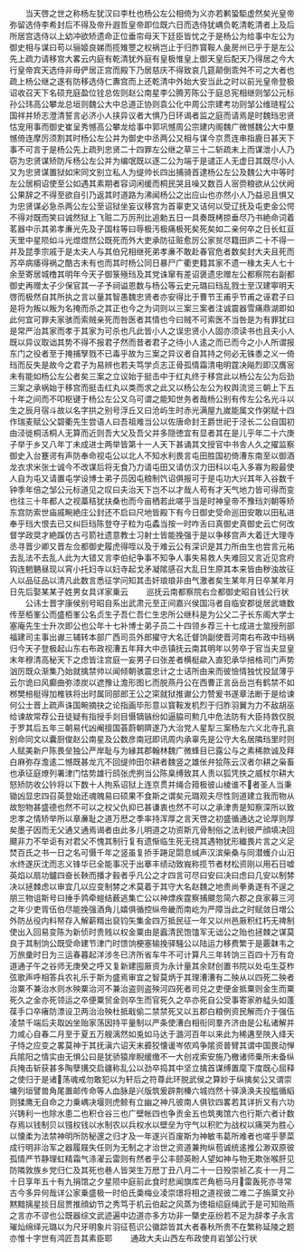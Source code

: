 <!-- { "loadSidebar": true } -->
　　当天啓之世之称杨左犹汉曰李杜也杨公左公相倚为义亦若鹣蛩駏虚然矣光皇帝弥留选侍李希封后不得及帝升遐哲皇帝即位既六日而选侍犹嵎负乾清乾清者上及后所居宫选侍以上幼冲欲矫遗命正位垂帘母天下廷臣皆忧之于是杨公为给事中左公为御史相与谋曰苟以骊姬良娣而揽雉瞾之权祸岂止于归胙寳鞍人彘房州已乎于是左公先上疏力请移宫大畧云内庭有乾清犹外庭有皇极惟皇上御天皇后配天乃得居之今大行皇帝宾天选侍非毋俨居正宫而殿下乃居慈庆不得致哀几筵颠倒乖舛不可之大者也疏上杨公继之遂有防移选侍仁夀宫而上还乾清中外始大安当此之时以前光皇帝登极诏收召天下名硕充庭盈位铨总佐则赵公南星李公腾芳陈公于庭总宪相继则邹公元标孙公玮高公攀龙总垣则魏公大中总道正协则袁公化中周公宗建考功则邹公维琏程公国祥并矫志澄清誓言必济小人挟异议者大惧乃日环谒者监之庭而请焉是时魏珰忠贤怙宠用事而御史崔呈秀憾高公攀龙给事中郭巩憾周公宗建内阁魏广微憾魏公大中羣憾倚连摩厉须割其时杨公左公并为御史中丞两公又相与谋今京贯连串指鹿日甚天下事不可言于是杨公先上疏列忠贤二十四罪左公继之草三十二斩疏未上而谋泄小人乃窃为忠贤谋矫防斥杨公左公并为编氓既以逐二公为端于是谴正人无虚日其既尽小人又为忠贤谋置狱如宋同文别立私人为缇帅长四出捕骑首逮杨公左公及魏公大中等时左公居桐诏使至公如遇其素期者容词闲缓而桐民哭且噪又数百人宻赍粮欲从公伏阙公果辞之不得至欲自引乃返其时道路为沸闻杨公之出应山也亦然小人乃益忌且惧又为忠贤谋必急杀两公左公至诏狱坐妄议移宫为首辜吏又诘何以受辽抚及屯吏金公愕不得对既而笑曰诚然狱上飞赃二万厉刑比追勅五日一具奏既栲掠垂尽乃书絶命词着茗器中示其弟孝亷光先及子国柱等曰辱极汚极痛极死矣死矣如二亲何卒之日长虹亘天里中星陨如斗光煜煜然公既死而外大吏承防征赃愈厉公家贫尽籍田庐二十不得一并及昆季宗戚于是太夫人与其伯兄相继死弟孝亷不敢赴春官危者数矣封大夫且死而苏卒病痿得祸之酷古未有也而其时杨公同日暴尸广衢吏籍其家不遗一椽太夫人七十余至寄居城橹其明年今天子御箓殛珰及其党诛窜有差诏褒遗忠赠左公都察院右副都御史再赠太子少保官其一子予祠谥恩数与杨公等云史元璐曰珰乱戮士至汉建寕明天啓而极然自其所执之言以量其智愚魏忠贤者亦安得比于曹节王甫乎节甫之诬君子曰是将为叛以叛为名掩而杀之其正也今之为词则以三案三案者注诚震器雪痛鼎湖即如此何宜可罪夫家骇而索贼亲死而咎医者其情也今曰贼不可索医不当咎是为有罪犹曰是常严治其家而孝于其家为可杀也凡此皆小人之误忠贤小人固亦须读书也且夫小人既以异议取诎其势不得不报君子然而昔者君子之待小人逺之而已而今之小人所谓报东门之役者至于掩捕孥戮不已毒乎故为三案之异议者自其持之何必无铢黍之义一倚珰而反失是故今之君子为易辨也若夫笃学贞志正骨孤情霜清电明霆决飚烈即汉膺宻未有能如杨公左公者矣三案之立议始于挺击中于红丸终于移宫此以杨公左公为后劲三案之承祸始于移宫而挺击红丸以类而求之此又以杨公左公为权舆流览三朝上下五十年之间而不叩枢键于杨公左公又乌可谓之能知世务者哉杨公别有传左公名光斗以生之辰月宿斗故以名字拱之别号浮丘又曰沧屿生时赤光满屋九嵗能属文作粥赋十四作瑞麦赋公父碧衢先生尝语人曰吾祖难当公以佐唐命封王爵世祀于泾长二公自国初由泾徙桐活桐人无算而近则吾大父及吾父并多隠徳宜有显者其在是儿乎年二十六庚子举于乡又八年丁未成进士两举皆第十一人天下甚诵其文授官中书舎人久之擢监察御史入台蹇谔有声防奉命视屯公以北人不知水利畏言屯田胜国初倚漕东南至以御酒龙衣求米张士诚今不改谋后将无食乃力请屯田又请仿汉力田科以屯入多寡为殿最使人自为屯又请置屯学设博士弟子员因屯粮制饩诏俱报可于是屯功大兴其年入谷数千钟季年倍之邹公元标道见之叹曰夫治天下岂不以才哉人苟有才天气地力皆可得而变也往三十年都人之视藁秸犹扶桑也而今亩栖若此嗟乎当是时神皇帝不豫珰刘朝等矫东宫防索世庙戚畹絶庄公封还不启曰尺地皆殿下有今日御史受命巡田安敢以田私进奉乎珰大恨去已又纠巨珰陈登夺子粒为屯蟊当按一时咋舌曰真御史真御史云亡何改督学政奨才絶蹊仿古弓箭社遗意教士习射士皆能挽强于是以争移宫声大着迁大理寺丞寻晋少卿又晋左佥都御史履虎得咥以及于难云公有深识是其力所由生也尝言元祐去乱法不去乱人此为大错又言李伯纪争事不知争人事失易救人失难回又言近见宫府钩连魍魉昼现以宵小托妇寺以妇寺起戈矛凝隂感召大乱日生原其本来皆由秽浊故征人以品征品以清凡此数言悉征学问知其击奸琅琅非由气激者矣生某年月日卒某年月日先后娶某某子姓男女具详家乗云
　　巡抚云南都察院右佥都御史昭自钱公行状
　　公讳士晋字康侯别号昭自系出武肃元至正间嘉兴侯国冯者自临安郡徙居武塘数传至栢峯公而盛栢峯公名贞生子吾仁吾仁生忠所公继科是为公父二子长东阁大学士塞庵先生士升次即公也公年十七补博士弟子员二十四领乡荐三十七成进士筮授刑部福建司主事出谳三辅转本部广西司员外郎擢守大名迁督饷副使晋河南右布政中珰祸归今天子登极起山东右布政视漕五年拜大中丞镇抚云南其明年以劳卒于官当夫显皇末年穆清高秘天下之虑皆注宫庭一妄男子曰张差者横梃歘入直犯承华掊格司门声势汹厉既众渐集乃始就擒禁帅以闻倾朝骇震忠计之士诘所由来而彼憸情独忧投鼠薄乎云尔诡曰风癫曲弥漆炭以遮豫让澹形图匕而脱燕丹公在西曹正言岳岳岂有鹤禁不如桞樊棓梃得加椎铁将出时属同部郎王公之寀就狱推谳公力赞爰书遂章法断于是给谏何公士晋上疏声诛国畹摘抉之论指画毕形意以寳鞍发机烈于归胙羽翼为力不敌胡巫给谏故常荐公丑徒疑有指授手剡目慑镝镞纷如逼脇司勲几中危法防有大臣持救仅脱于罗其后五年三朝易代凶阉擅国荟蔚朝隮遂乃大治党人星犁三案杨左六义北寺孔哀别命同文以囊厨俊赵公南星及公数彦南冠即讯周内承辜先是公守大名居隣珰里时则人赋美新户陈畏垒独公严岸耻与为縁其郡翰林魏广微蜂目已露公与之素稀款诚及拜白麻弥存澹逺二憾既甚龙亢不回缇帅田尔耕者魏竖之雄伥弁狯陈云汉者尔耕之枭畜也承征庭燎列署津门怙势雄行鸱张虎挒当公陈臬缚致其人责以狐凭抶之威杖尔耕大怒矫防收公钤将以下数十人拘系诏狱上连京贯并绳合箝极彼山棱谁不者圣人当秉锄凶显忠四召英登始还魂魄易曰硕果不食斯之谓矣元璐观夫尽性则道建立我而物从故恕物甚盛德也然不可以之权父仇抑已甚谦衷也然不可以之承津贵是知察深所以致忠孝之情矫举所以章亷耻之道万厯之季率持浑厚之言天啓之初盛循通达之论厚则厚矣墨子因而无父通又通焉谒者由此多儿明道之功资斯亢骨制俗之法利彼严顔填决回飃非力不举讵有对君父不愧其制行复有遗惭临生死无挠其遇物犹形纎畏片言之义足焚百氏之书一日之名可慑千年之竖虽复挢手踡足閟息缄声汉滨柴桑与同潜蠖介山汨水终遂灰沈而志义锋华已全能事况于出搴丰绩动致峩称揽节者材松资刚以用石日嘘英焰以扇功鑪四奋长鞅而播才毂者乎凡公之才四言可尽曰安曰决曰虑曰几安以制棼决以拯棘虑以审宜几以应变制棼之术莫着于其守大名赵魏之地贵尚拳勇遂有不逞之朋三物诅斯号曰捶手鹑牵螘结薮逃集亡公以神熛疾霆察捕飃忽简六郡之良家募三河之年少吏胥伍伯尽能挽强酒角儿嬉俱循控纵帝畿而南屹为严障当此之时赋敛日増公外防丛役内料帑存入解薪糈出裒钧矢集金四万抵民征一年又以州邑厫积红朽无禆制使出入回易变陈为新侦时贵贱以权金粟由是蠧清民饱馌军无诎公之贻也拯棘之谋莫良于其制饷公既受命建节津门时馈饷梗塞输挽驿騒公以陆运力移费繁于是覈韎韦之万旅彚时日为三运春暮起洋涉冬已济所省车牛不可计算凡三年转饷三百四十万有竒道通子午之谷师无庚癸之呼又复新建囤厫资为永计量其余财创置书院以处屯生芟柞弦歌声呼相答兵农礼乐于斯为盛焉审宜之智莫炳于其理漕漕有二殃从以四死二殃者治粟不兼治水则水殃粟治河不兼治盗则盗殃河四死者司兑之吏便金抵粟则金生而粟死久之金亦死领运之卒便粟贸金则卒生而官死久之卒亦死自公受事寄家舴艋头如蓬葆手口卒瘏防漂设卫两治治殃杜抵戢偷二禁禁死又以五郡白粮例资民解而介于强伍凌禁千端后夫取凶坐贻家荡因持平量制以严条使漕白相衔同羣齐济由是公私诸解并力咸心自春二月至于夏五万艘漓然如兎如马达于潞河百年以来此为稀遘至陜入绛天子恃之应变之畧莫神于其抚滇六诏天末彛狡懐谖岑侬鸡争隂资普臂其谓中国畏动惮兵隂阳之情实由无惧公曰是犹骄猿岸睨缓缴不一大创戎索安施乃檄诸师乗所未备纵兵掩击斩获甚多陶孽搆交启疆称乱公以劲卒捣其中坚立擒首谋缚置麾下度既心屈释之使归于是诸荡魂戒勿敢犯以为轩后之符尊此环脱武侯之算妙于纵擒矣公又谓崇墉列垣譬兽角尾置邮传命等人血脉是兴版筑爰辟荆榛六城岿然十驿涣涣夫投槛循縚则猱鹰无自命之力乗嵎决堰则虎鲸有立幽之神凡彼南人俱钦四畧若其详折又有六功兴铸利一也除水患二也积仓谷三也广壁帐四也争贡金五也筑夷馆六也行斯六者计数存焉以钱制贝以镪权钱以水制农以兵权水以壁垒为守气以积贮为战权以痛哭为胜心以懐柔为法禁神明所防秘邃之归才及一年遂兴百废斯为神敏韦葛所难者也嗟乎蓼菜成行明非治军之器履屐失任则为无制之才治世之资道兼拘纵苞诚统逺推公渺双原彼孤情严节静理虹精霜气涤濯云雷则有然者乎公丰颐英盼人望如神与物无欺张喉肝见防隣敦族乡党归仁及其死也巷人皆哭生万厯丁丑八月二十一日殁崇祯乙亥十一月二十日享年五十有九捐馆之夕星陨中庭前此食时悲闻旗库芒角枥马月雷轰死亦寻常古今多异何哉详公家乗盛极一时伯氏羮梅业凌崇璟将相之道视彼二难二子旃棻文孙黙黯摛星掞日屈贾推顔幼节之秀笃于机云伯起之风蒸为徳祖绍庭绳武于是可知贻燕之言亦不谬也公既器综文武迹遍中边道亦多方功非一槩史巫纷若不足为辞孝子永言璀灿绵绎元璐以为尺牙明象片羽征苞识公徽踪皆其大者春秋所贵不在繁称延陵之题亦惟十字世有鸿匠吾其素臣耶
　　通政大夫山西左布政使肖岩邹公行状
